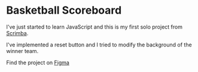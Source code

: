 # Basketball Scoreboard

I've just started to learn JavaScript and this is my first solo project from [Scrimba](https://scrimba.com/allcourses).

I've implemented a reset button and I tried to modify the background of the winner team.

Find the project on [Figma](https://www.figma.com/file/YC48MCx4frBFtYoz6rNJE6/Basketball-Scoreboard?node-id=0%3A1&t=TNjCteyXJjQ7CRnw-0)
